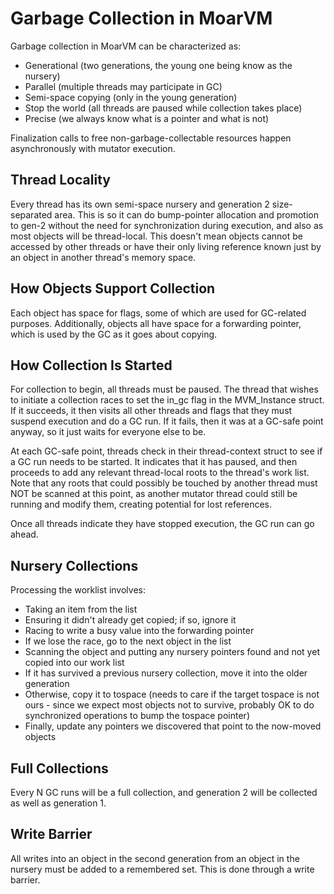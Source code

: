 # Garbage Collection in MoarVM

Garbage collection in MoarVM can be characterized as:

* Generational (two generations, the young one being know as the nursery)
* Parallel (multiple threads may participate in GC)
* Semi-space copying (only in the young generation)
* Stop the world (all threads are paused while collection takes place)
* Precise (we always know what is a pointer and what is not)

Finalization calls to free non-garbage-collectable resources happen asynchronously
with mutator execution.

## Thread Locality
Every thread has its own semi-space nursery and generation 2 size-separated
area. This is so it can do bump-pointer allocation and promotion to gen-2
without the need for synchronization during execution, and also as most
objects will be thread-local. This doesn't mean objects cannot be accessed
by other threads or have their only living reference known just by an object
in another thread's memory space.

## How Objects Support Collection
Each object has space for flags, some of which are used for GC-related purposes.
Additionally, objects all have space for a forwarding pointer, which is used
by the GC as it goes about copying.

## How Collection Is Started
For collection to begin, all threads must be paused. The thread that wishes to
initiate a collection races to set the in_gc flag in the MVM_Instance struct.
If it succeeds, it then visits all other threads and flags that they must suspend
execution and do a GC run. If it fails, then it was at a GC-safe point anyway,
so it just waits for everyone else to be.

At each GC-safe point, threads check in their thread-context struct to see if a
GC run needs to be started. It indicates that it has paused, and then proceeds
to add any relevant thread-local roots to the thread's work list. Note that any
roots that could possibly be touched by another thread must NOT be scanned at this
point, as another mutator thread could still be running and modify them, creating
potential for lost references.

Once all threads indicate they have stopped execution, the GC run can go ahead.

## Nursery Collections
Processing the worklist involves:

* Taking an item from the list
* Ensuring it didn't already get copied; if so, ignore it
* Racing to write a busy value into the forwarding pointer
* If we lose the race, go to the next object in the list
* Scanning the object and putting any nursery pointers found and not yet copied into
  our work list
* If it has survived a previous nursery collection, move it into the older generation
* Otherwise, copy it to tospace (needs to care if the target tospace is not ours - since
  we expect most objects not to survive, probably OK to do synchronized operations to
  bump the tospace pointer)
* Finally, update any pointers we discovered that point to the now-moved objects

## Full Collections
Every N GC runs will be a full collection, and generation 2 will be collected as
well as generation 1.

## Write Barrier
All writes into an object in the second generation from an object in the nursery
must be added to a remembered set. This is done through a write barrier.

